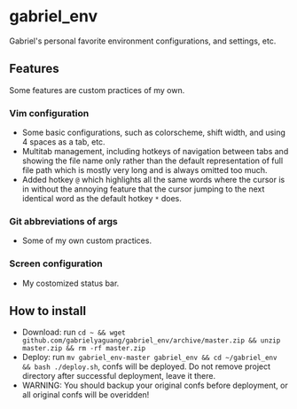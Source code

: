 # gabriel_env
Gabriel's personal favorite environment configurations, and settings, etc.

## Features
Some features are custom practices of my own.

### Vim configuration 
*  Some basic configurations, such as colorscheme, shift width, and using 4 spaces as a tab, etc.
*  Multitab management, including hotkeys of navigation between tabs and showing the file name only rather than the default representation of full file path which is mostly very long and is always omitted too much.
*  Added hotkey ```@``` which highlights all the same words where the cursor is in without the annoying feature that the cursor jumping to the next identical word as the default hotkey ```*``` does.

### Git abbreviations of args
*  Some of my own custom practices.

### Screen configuration
*  My costomized status bar.

## How to install
*  Download: run ```cd ~ && wget github.com/gabrielyaguang/gabriel_env/archive/master.zip && unzip master.zip && rm -rf master.zip```
*  Deploy: run ```mv gabriel_env-master gabriel_env && cd ~/gabriel_env && bash ./deploy.sh```, confs will be deployed. Do not remove project directory after successful deployment, leave it there.
*  WARNING: You should backup your original confs before deployment, or all original confs will be overidden!
